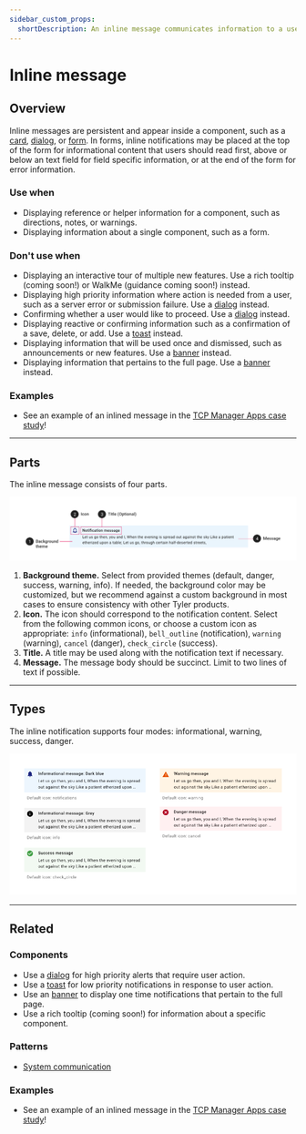 ```yaml
---
sidebar_custom_props:
  shortDescription: An inline message communicates information to a user inside of another component, such as a form.
---
```


# Inline message

<ComponentVisual
  figmaUrl=""
  storybookUrl="https://forge.tylerdev.io/main/?path=/story/components-inline-message--default" />

## Overview

Inline messages are persistent and appear inside a component, such as a [card](/components/cards/card), [dialog](/components/notifications-and-message/dialog), or [form](/components/cards/card). In forms, inline notifications may be placed at the top of the form for informational content that users should read first, above or below an text field for field specific information, or at the end of the form for error information. 

### Use when 

- Displaying reference or helper information for a component, such as directions, notes, or warnings.
- Displaying information about a single component, such as a form.

### Don't use when

- Displaying an interactive tour of multiple new features. Use a rich tooltip (coming soon!) or WalkMe (guidance coming soon!) instead.
- Displaying high priority information where action is needed from a user, such as a server error or submission failure. Use a [dialog](/components/notifications-and-message/dialog) instead. 
- Confirming whether a user would like to proceed. Use a [dialog](/components/notifications-and-message/dialog) instead. 
- Displaying reactive or confirming information such as a confirmation of a save, delete, or add. Use a [toast](/components/notifications-and-message/toast) instead. 
- Displaying information that will be used once and dismissed, such as announcements or new features. Use a [banner](/components/notifications-and-message/banner) instead.
- Displaying information that pertains to the full page. Use a [banner](/components/notifications-and-message/banner) instead.

### Examples

- See an example of an inlined message in the [TCP Manager Apps case study](/case-studies/tcp-manager-apps)!

---

## Parts 

The inline message consists of four parts. 

<ImageBlock>

![Anatomy of the inline message. ](./images/inline-notification-anatomy.png)

</ImageBlock>

1. **Background theme.** Select from provided themes (default, danger, success, warning, info). If needed, the background color may be customized, but we recommend against a custom background in most cases to ensure consistency with other Tyler products. 
2. **Icon.** The icon should correspond to the notification content. Select from the following common icons, or choose a custom icon as appropriate: `info` (informational), `bell_outline` (notification), `warning` (warning), `cancel` (danger), `check_circle` (success).
3. **Title.** A title may be used along with the notification text if necessary. 
4. **Message.** The message body should be succinct. Limit to two lines of text if possible.

---

## Types 

The inline notification supports four modes: informational, warning, success, danger. 

<ImageBlock>

![Anatomy of the inline message. ](./images/inline-message-types.png)

</ImageBlock>

---

## Related 

### Components

- Use a [dialog](/components/notifications-and-messages/dialog) for high priority alerts that require user action.
- Use a [toast](/components/notifications-and-messages/toast) for low priority notifications in response to user action.
- Use an [banner](/components/notifications-and-message/banner) to display one time notifications that pertain to the full page.
- Use a rich tooltip (coming soon!) for information about a specific component.

### Patterns

- [System communication](/core-patterns/system-communication)

### Examples 
- See an example of an inlined message in the [TCP Manager Apps case study](/case-studies/tcp-manager-apps)!
